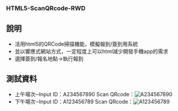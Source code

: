 ﻿### HTML5-ScanQRcode-RWD

## 說明

* 活用html5的QRCode掃描機能，模擬報到/簽到用系統
* 並以響應式網站方式，一定程度上可以html減少開發手機app的需求
* 選擇簽到/報名地點→執行報到

## 測試資料

* 上午場次─Input ID：A234567890   Scan QRcode：![A234567890](Demoimg/asa.jpg)
* 下午場次─Input ID：A123456789   Scan QRcode：![A123456789](Demoimg/gogo.jpg)
